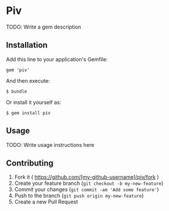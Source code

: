 # Piv

TODO: Write a gem description

## Installation

Add this line to your application's Gemfile:

    gem 'piv'

And then execute:

    $ bundle

Or install it yourself as:

    $ gem install piv

## Usage

TODO: Write usage instructions here

## Contributing

1. Fork it ( https://github.com/[my-github-username]/piv/fork )
2. Create your feature branch (`git checkout -b my-new-feature`)
3. Commit your changes (`git commit -am 'Add some feature'`)
4. Push to the branch (`git push origin my-new-feature`)
5. Create a new Pull Request
